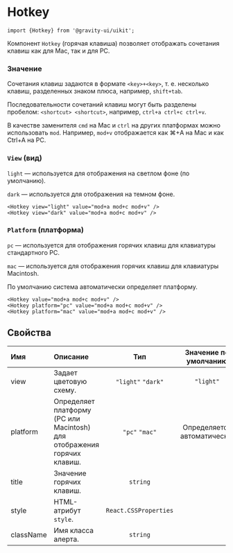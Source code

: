 <!--GITHUB_BLOCK-->

# Hotkey

<!--/GITHUB_BLOCK-->

```tsx
import {Hotkey} from '@gravity-ui/uikit';
```

Компонент `Hotkey` (горячая клавиша) позволяет отображать сочетания клавиш как для Mac, так и для PC.

### Значение

Сочетания клавиш задаются в формате `<key>+<key>`, т. е. несколько клавиш, разделенных знаком плюса, например, `shift+tab`.

Последовательности сочетаний клавиш могут быть разделены пробелом: `<shortcut> <shortcut>`, например, `ctrl+a ctrl+c ctrl+v`.

В качестве заменителя `cmd` на Mac и `ctrl` на других платформах можно использовать `mod`. Например, `mod+v` отображается как ⌘+A на Mac и как Ctrl+A на PC.

### `View` (вид)

`light` — используется для отображения на светлом фоне (по умолчанию).

`dark` — используется для отображения на темном фоне.

<!--LANDING_BLOCK
<ExampleBlock
    code={`
<Hotkey view="light" value="mod+a mod+c mod+v" />
<Hotkey view="dark" value="mod+a mod+c mod+v" />
`}
>
    <UIKit.Hotkey view="light" value="mod+a mod+c mod+v" />
    <UIKit.Hotkey view="dark" value="mod+a mod+c mod+v" />
</ExampleBlock>
LANDING_BLOCK-->

<!--GITHUB_BLOCK-->

```
<Hotkey view="light" value="mod+a mod+c mod+v" />
<Hotkey view="dark" value="mod+a mod+c mod+v" />
```

<!--/GITHUB_BLOCK-->

### `Platform` (платформа)

`pc` — используется для отображения горячих клавиш для клавиатуры стандартного PC.

`mac` — используется для отображения горячих клавиш для клавиатуры Macintosh.

По умолчанию система автоматически определяет платформу.

<!--LANDING_BLOCK
<ExampleBlock
    code={`
<Hotkey value="mod+a mod+c mod+v" />
<Hotkey platform="pc" value="mod+a mod+c mod+v" />
<Hotkey platform="mac" value="mod+a mod+c mod+v" />
`}
>
    <UIKit.Hotkey value="mod+a mod+c mod+v" />
    <UIKit.Hotkey platform="pc" value="mod+a mod+c mod+v" />
    <UIKit.Hotkey platform="mac" value="mod+a mod+c mod+v" />
</ExampleBlock>
LANDING_BLOCK-->

<!--GITHUB_BLOCK-->

```
<Hotkey value="mod+a mod+c mod+v" />
<Hotkey platform="pc" value="mod+a mod+c mod+v" />
<Hotkey platform="mac" value="mod+a mod+c mod+v" />
```

<!--/GITHUB_BLOCK-->

## Свойства

| Имя       | Описание                                                                |          Тип          |    Значение по умолчанию    |
| :-------- | :---------------------------------------------------------------------- | :-------------------: | :-------------------------: |
| view      | Задает цветовую схему.                                                  |  `"light"` `"dark"`   |          `"light"`          |
| platform  | Определяет платформу (PC или Macintosh) для отображения горячих клавиш. |    `"pc"` `"mac"`     | Определяется автоматически. |
| title     | Значение горячих клавиш.                                                |       `string`        |                             |
| style     | HTML-атрибут `style`.                                                   | `React.CSSProperties` |                             |
| className | Имя класса алерта.                                                      |       `string`        |                             |
